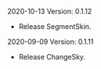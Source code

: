 2020-10-13 Version: 0.1.12
- Release SegmentSkin.

2020-09-09 Version: 0.1.11
- Release ChangeSky.

